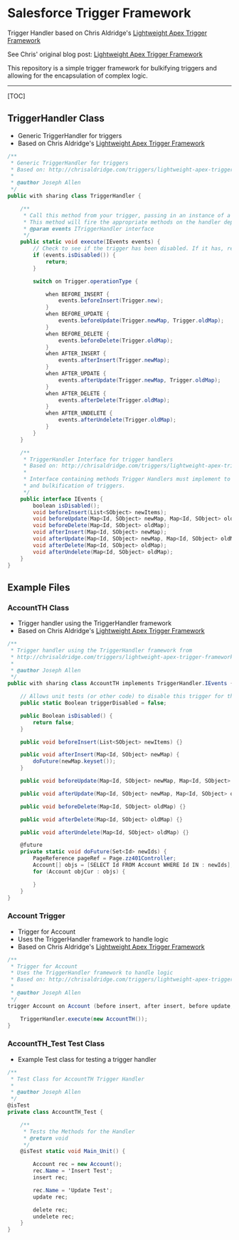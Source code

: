 # Salesforce Trigger Framework

Trigger Handler based on Chris Aldridge's [Lightweight Apex Trigger Framework](https://github.com/ChrisAldridge/Lightweight-Trigger-Framework)

See Chris' original blog post: [Lightweight Apex Trigger Framework](http://chrisaldridge.com/triggers/lightweight-apex-trigger-framework/)

This repository is a simple trigger framework for bulkifying triggers and allowing for the encapsulation of complex logic.

---

[TOC]

## TriggerHandler Class

- Generic TriggerHandler for triggers
- Based on Chris Aldridge's [Lightweight Apex Trigger Framework](http://chrisaldridge.com/triggers/lightweight-apex-trigger-framework)

``` csharp
/**
 * Generic TriggerHandler for triggers
 * Based on: http://chrisaldridge.com/triggers/lightweight-apex-trigger-framework/
 *
 * @author Joseph Allen
 */
public with sharing class TriggerHandler {

    /**
     * Call this method from your trigger, passing in an instance of a trigger handler which implements TriggerFactoryI.
     * This method will fire the appropriate methods on the handler depending on the trigger context.
     * @param events ITriggerHandler interface
     */
    public static void execute(IEvents events) {
        // Check to see if the trigger has been disabled. If it has, return
        if (events.isDisabled()) {
            return;
        }

        switch on Trigger.operationType {

            when BEFORE_INSERT {
                events.beforeInsert(Trigger.new);
            }
            when BEFORE_UPDATE {
                events.beforeUpdate(Trigger.newMap, Trigger.oldMap);
            }
            when BEFORE_DELETE {
                events.beforeDelete(Trigger.oldMap);
            }
            when AFTER_INSERT {
                events.afterInsert(Trigger.newMap);
            }
            when AFTER_UPDATE {
                events.afterUpdate(Trigger.newMap, Trigger.oldMap);
            }
            when AFTER_DELETE {
                events.afterDelete(Trigger.oldMap);
            }
            when AFTER_UNDELETE {
                events.afterUndelete(Trigger.oldMap);
            }
        }
    }

    /**
     * TriggerHandler Interface for trigger handlers
     * Based on: http://chrisaldridge.com/triggers/lightweight-apex-trigger-framework/
     *
     * Interface containing methods Trigger Handlers must implement to enforce best practice
     * and bulkification of triggers.
     */
    public interface IEvents {
        boolean isDisabled();
        void beforeInsert(List<SObject> newItems);
        void beforeUpdate(Map<Id, SObject> newMap, Map<Id, SObject> oldMap);
        void beforeDelete(Map<Id, SObject> oldMap);
        void afterInsert(Map<Id, SObject> newMap);
        void afterUpdate(Map<Id, SObject> newMap, Map<Id, SObject> oldMap);
        void afterDelete(Map<Id, SObject> oldMap);
        void afterUndelete(Map<Id, SObject> oldMap);
    }
}
```

## Example Files

### AccountTH Class

- Trigger handler using the TriggerHandler framework
- Based on Chris Aldridge's [Lightweight Apex Trigger Framework](http://chrisaldridge.com/triggers/lightweight-apex-trigger-framework)

``` csharp
/**
 * Trigger handler using the TriggerHandler framework from
 * http://chrisaldridge.com/triggers/lightweight-apex-trigger-framework/
 *
 * @author Joseph Allen
 */
public with sharing class AccountTH implements TriggerHandler.IEvents {

    // Allows unit tests (or other code) to disable this trigger for the transaction
    public static Boolean triggerDisabled = false;

    public Boolean isDisabled() {
        return false;
    }

    public void beforeInsert(List<SObject> newItems) {}

    public void afterInsert(Map<Id, SObject> newMap) {
        doFuture(newMap.keyset());
    }

    public void beforeUpdate(Map<Id, SObject> newMap, Map<Id, SObject> oldMap) {}

    public void afterUpdate(Map<Id, SObject> newMap, Map<Id, SObject> oldMap) {}

    public void beforeDelete(Map<Id, SObject> oldMap) {}

    public void afterDelete(Map<Id, SObject> oldMap) {}

    public void afterUndelete(Map<Id, SObject> oldMap) {}

    @future
    private static void doFuture(Set<Id> newIds) {
        PageReference pageRef = Page.zz401Controller;
        Account[] objs = [SELECT Id FROM Account WHERE Id IN : newIds];
        for (Account objCur : objs) {

        }
    }
}
```

### Account Trigger

- Trigger for Account
- Uses the TriggerHandler framework to handle logic
- Based on Chris Aldridge's [Lightweight Apex Trigger Framework](http://chrisaldridge.com/triggers/lightweight-apex-trigger-framework)

``` csharp
/**
 * Trigger for Account
 * Uses the TriggerHandler framework to handle logic
 * Based on: http://chrisaldridge.com/triggers/lightweight-apex-trigger-framework/
 *
 * @author Joseph Allen
 */
trigger Account on Account (before insert, after insert, before update, after update, before delete, after delete, after undelete) {

    TriggerHandler.execute(new AccountTH());
}
```

### AccountTH_Test Test Class

- Example Test class for testing a trigger handler

``` csharp
/**
 * Test Class for AccountTH Trigger Handler
 *
 * @author Joseph Allen
 */
@isTest
private class AccountTH_Test {

    /**
     * Tests the Methods for the Handler
     * @return void
     */
    @isTest static void Main_Unit() {

        Account rec = new Account();
        rec.Name = 'Insert Test';
        insert rec;

        rec.Name = 'Update Test';
        update rec;

        delete rec;
        undelete rec;
    }
}
```
